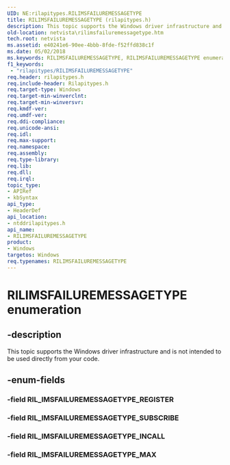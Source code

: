 ```yaml
---
UID: NE:rilapitypes.RILIMSFAILUREMESSAGETYPE
title: RILIMSFAILUREMESSAGETYPE (rilapitypes.h)
description: This topic supports the Windows driver infrastructure and is not intended to be used directly from your code.
old-location: netvista\rilimsfailuremessagetype.htm
tech.root: netvista
ms.assetid: e40241e6-90ee-4bbb-8fde-f52ffd838c1f
ms.date: 05/02/2018
ms.keywords: RILIMSFAILUREMESSAGETYPE, RILIMSFAILUREMESSAGETYPE enumeration [Network Drivers Starting with Windows Vista], RIL_IMSFAILUREMESSAGETYPE_INCALL, RIL_IMSFAILUREMESSAGETYPE_MAX, RIL_IMSFAILUREMESSAGETYPE_SUBSCRIBE, netvista.rilimsfailuremessagetype, ntddrilapitypes/RILIMSFAILUREMESSAGETYPE, ntddrilapitypes/RIL_IMSFAILUREMESSAGETYPE_INCALL, ntddrilapitypes/RIL_IMSFAILUREMESSAGETYPE_MAX, ntddrilapitypes/RIL_IMSFAILUREMESSAGETYPE_SUBSCRIBE
f1_keywords:
 - "rilapitypes/RILIMSFAILUREMESSAGETYPE"
req.header: rilapitypes.h
req.include-header: Rilapitypes.h
req.target-type: Windows
req.target-min-winverclnt: 
req.target-min-winversvr: 
req.kmdf-ver: 
req.umdf-ver: 
req.ddi-compliance: 
req.unicode-ansi: 
req.idl: 
req.max-support: 
req.namespace: 
req.assembly: 
req.type-library: 
req.lib: 
req.dll: 
req.irql: 
topic_type:
- APIRef
- kbSyntax
api_type:
- HeaderDef
api_location:
- ntddrilapitypes.h
api_name:
- RILIMSFAILUREMESSAGETYPE
product:
- Windows
targetos: Windows
req.typenames: RILIMSFAILUREMESSAGETYPE
---
```


# RILIMSFAILUREMESSAGETYPE enumeration


## -description


This topic supports the Windows driver infrastructure and is not intended to be used directly from your code.


## -enum-fields




### -field RIL_IMSFAILUREMESSAGETYPE_REGISTER


### -field RIL_IMSFAILUREMESSAGETYPE_SUBSCRIBE


### -field RIL_IMSFAILUREMESSAGETYPE_INCALL


### -field RIL_IMSFAILUREMESSAGETYPE_MAX

